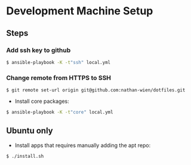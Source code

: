 # Development Machine Setup

## Steps

### Add ssh key to github

```sh
$ ansible-playbook -K -t"ssh" local.yml
```


### Change remote from HTTPS to SSH

```
$ git remote set-url origin git@github.com:nathan-wien/dotfiles.git
```

* Install core packages:

```sh
$ ansible-playbook -K -t"core" local.yml
```

## Ubuntu only

* Install apps that requires manually adding the apt repo:

```sh
$ ./install.sh
```
